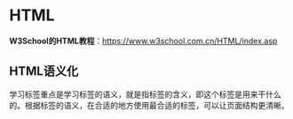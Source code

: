 # HTML

**W3School的HTML教程**：https://www.w3school.com.cn/HTML/index.asp

## HTML语义化

学习标签重点是学习标签的语义，就是指标签的含义，即这个标签是用来干什么的。根据标签的语义，在合适的地方使用最合适的标签，可以让页面结构更清晰。

